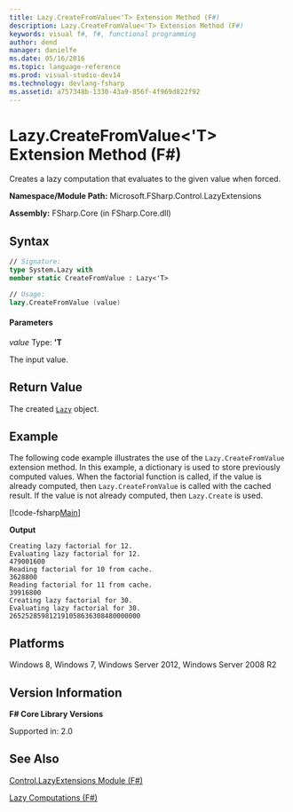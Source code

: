 ```yaml
---
title: Lazy.CreateFromValue<'T> Extension Method (F#)
description: Lazy.CreateFromValue<'T> Extension Method (F#)
keywords: visual f#, f#, functional programming
author: dend
manager: danielfe
ms.date: 05/16/2016
ms.topic: language-reference
ms.prod: visual-studio-dev14
ms.technology: devlang-fsharp
ms.assetid: a757348b-1330-43a9-856f-4f969d822f92 
---
```


# Lazy.CreateFromValue<'T> Extension Method (F#)

Creates a lazy computation that evaluates to the given value when forced.

**Namespace/Module Path:** Microsoft.FSharp.Control.LazyExtensions

**Assembly:** FSharp.Core (in FSharp.Core.dll)


## Syntax

```fsharp
// Signature:
type System.Lazy with
member static CreateFromValue : Lazy<'T>

// Usage:
lazy.CreateFromValue (value)
```

#### Parameters
*value*
Type: **'T**


The input value.

## Return Value

The created [`Lazy`](https://msdn.microsoft.com/library/b29d0af5-6efb-4a55-a278-2662a4ecc489) object.

## Example

The following code example illustrates the use of the `Lazy.CreateFromValue` extension method. In this example, a dictionary is used to store previously computed values. When the factorial function is called, if the value is already computed, then `Lazy.CreateFromValue` is called with the cached result. If the value is not already computed, then `Lazy.Create` is used.

[!code-fsharp[Main](../../../samples/snippets/fscorelib2/snippet12.fs)]

**Output**

```
Creating lazy factorial for 12.
Evaluating lazy factorial for 12.
479001600
Reading factorial for 10 from cache.
3628800
Reading factorial for 11 from cache.
39916800
Creating lazy factorial for 30.
Evaluating lazy factorial for 30.
265252859812191058636308480000000
```

## Platforms
Windows 8, Windows 7, Windows Server 2012, Windows Server 2008 R2

## Version Information
**F# Core Library Versions**

Supported in: 2.0

## See Also
[Control.LazyExtensions Module &#40;F&#35;&#41;](Control.LazyExtensions-Module-%5BFSharp%5D.md)

[Lazy Computations &#40;F&#35;&#41;](Lazy-Computations-%5BFSharp%5D.md)